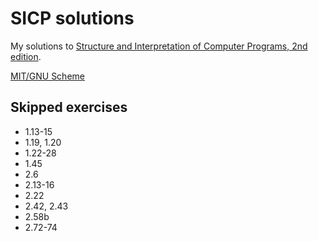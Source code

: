 # SICP solutions

My solutions to [Structure and Interpretation of Computer Programs, 2nd edition](https://en.wikipedia.org/wiki/Structure_and_Interpretation_of_Computer_Programs).

[MIT/GNU Scheme](https://www.gnu.org/software/mit-scheme/)

## Skipped exercises

- 1.13-15
- 1.19, 1.20
- 1.22-28
- 1.45
- 2.6
- 2.13-16
- 2.22
- 2.42, 2.43
- 2.58b
- 2.72-74